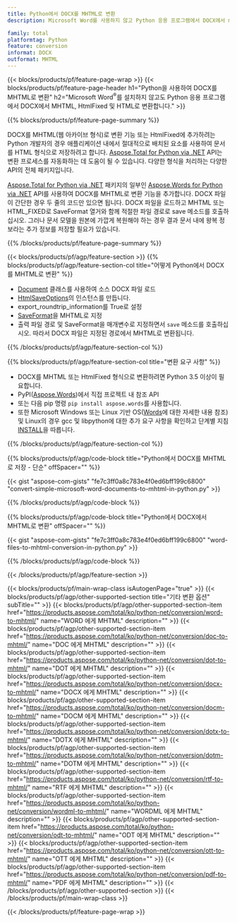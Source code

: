 ```yaml
---
title: Python에서 DOCX를 MHTML로 변환
description: Microsoft Word를 사용하지 않고 Python 응용 프로그램에서 DOCX에서 mhtml 웹 아카이브 형식 및 HtmlFixed 파일 변환 

family: total
platformtag: Python
feature: conversion
informat: DOCX
outformat: MHTML
---
```

{{< blocks/products/pf/feature-page-wrap >}}
{{< blocks/products/pf/feature-page-header h1="Python을 사용하여 DOCX를 MHTML로 변환" h2="Microsoft Word<sup>&reg;</sup>를 설치하지 않고도 Python 응용 프로그램에서 DOCX에서 MHTML, HtmlFixed 및 HTML로 변환합니다." >}}

{{% blocks/products/pf/feature-page-summary %}}

DOCX를 MHTML(웹 아카이브 형식)로 변환 기능 또는 HtmlFixed에 추가하려는 Python 개발자의 경우 애플리케이션 내에서 절대적으로 배치된 요소를 사용하여 문서를 HTML 형식으로 저장하려고 합니다. [Aspose.Total for Python via .NET](https://products.aspose.com/total/python-net/) API는 변환 프로세스를 자동화하는 데 도움이 될 수 있습니다. 다양한 형식을 처리하는 다양한 API의 전체 패키지입니다. 

[Aspose.Total for Python via .NET](https://products.aspose.com/total/python-net/) 패키지의 일부인 [Aspose.Words for Python via .NET](https://products.aspose.com/words/python-net/) API를 사용하여 DOCX를 MHTML로 변환 기능을 추가합니다. DOCX 파일이 간단한 경우 두 줄의 코드만 있으면 됩니다. DOCX 파일을 로드하고 MHTML 또는 HTML_FIXED로 SaveFormat 열거와 함께 적절한 파일 경로로 save 메소드를 호출하십시오. 그러나 문서 모델을 원본에 가깝게 복원해야 하는 경우 결과 문서 내에 왕복 정보라는 추가 정보를 저장할 필요가 있습니다.

{{% /blocks/products/pf/feature-page-summary %}}

{{< blocks/products/pf/agp/feature-section >}}
{{% blocks/products/pf/agp/feature-section-col title="어떻게 Python에서 DOCX를 MHTML로 변환" %}}
- [Document](https://reference.aspose.com/words/python-net/aspose.words/document/) 클래스를 사용하여 소스 DOCX 파일 로드
- [HtmlSaveOptions](https://reference.aspose.com/words/python-net/aspose.words.saving/htmlsaveoptions/)의 인스턴스를 만듭니다.
- export_roundtrip_information를 True로 설정
- [SaveFormat](https://reference.aspose.com/words/python-net/aspose.words/saveformat/)을 MHTML로 지정
- 출력 파일 경로 및 SaveFormat을 매개변수로 지정하면서 `save` 메소드를 호출하십시오. 따라서 DOCX 파일은 지정된 경로에서 MHTML로 변환됩니다.

{{% /blocks/products/pf/agp/feature-section-col %}}

{{% blocks/products/pf/agp/feature-section-col title="변환 요구 사항" %}}

- DOCX를 MHTML 또는 HtmlFixed 형식으로 변환하려면 Python 3.5 이상이 필요합니다.
- PyPI([Aspose.Words](https://pypi.org/project/aspose-words/))에서 직접 프로젝트 내 참조 API
- 또는 다음 pip 명령 ```pip install aspose.words```를 사용합니다.
- 또한 Microsoft Windows 또는 Linux 기반 OS([Words](https://docs.aspose.com/words/python-net/system-requirements/)에 대한 자세한 내용 참조) 및 Linux의 경우 gcc 및 libpython에 대한 추가 요구 사항을 확인하고 단계별 지침 [INSTALL](https://docs.aspose.com/words/python-net/installation/)을 따릅니다.
 

{{% /blocks/products/pf/agp/feature-section-col %}}

{{% blocks/products/pf/agp/code-block title="Python에서 DOCX를 MHTML로 저장 - 단순" offSpacer="" %}}

{{< gist "aspose-com-gists" "fe7c3ff0a8c783e4f0ed6bff199c6800" "convert-simple-microsoft-word-documents-to-mhtml-in-python.py" >}}

{{% /blocks/products/pf/agp/code-block %}}

{{% blocks/products/pf/agp/code-block title="Python에서 DOCX에서 MHTML로 변환" offSpacer="" %}}

{{< gist "aspose-com-gists" "fe7c3ff0a8c783e4f0ed6bff199c6800" "word-files-to-mhtml-conversion-in-python.py" >}}

{{% /blocks/products/pf/agp/code-block %}}

{{< /blocks/products/pf/agp/feature-section >}}

{{< blocks/products/pf/main-wrap-class isAutogenPage="true" >}}
{{< blocks/products/pf/agp/other-supported-section title="기타 변환 옵션" subTitle="" >}}
{{< blocks/products/pf/agp/other-supported-section-item href="https://products.aspose.com/total/ko/python-net/conversion/word-to-mhtml/" name="WORD 에게 MHTML" description="" >}}
{{< blocks/products/pf/agp/other-supported-section-item href="https://products.aspose.com/total/ko/python-net/conversion/doc-to-mhtml/" name="DOC 에게 MHTML" description="" >}}
{{< blocks/products/pf/agp/other-supported-section-item href="https://products.aspose.com/total/ko/python-net/conversion/dot-to-mhtml/" name="DOT 에게 MHTML" description="" >}}
{{< blocks/products/pf/agp/other-supported-section-item href="https://products.aspose.com/total/ko/python-net/conversion/docx-to-mhtml/" name="DOCX 에게 MHTML" description="" >}}
{{< blocks/products/pf/agp/other-supported-section-item href="https://products.aspose.com/total/ko/python-net/conversion/docm-to-mhtml/" name="DOCM 에게 MHTML" description="" >}}
{{< blocks/products/pf/agp/other-supported-section-item href="https://products.aspose.com/total/ko/python-net/conversion/dotx-to-mhtml/" name="DOTX 에게 MHTML" description="" >}}
{{< blocks/products/pf/agp/other-supported-section-item href="https://products.aspose.com/total/ko/python-net/conversion/dotm-to-mhtml/" name="DOTM 에게 MHTML" description="" >}}
{{< blocks/products/pf/agp/other-supported-section-item href="https://products.aspose.com/total/ko/python-net/conversion/rtf-to-mhtml/" name="RTF 에게 MHTML" description="" >}}
{{< blocks/products/pf/agp/other-supported-section-item href="https://products.aspose.com/total/ko/python-net/conversion/wordml-to-mhtml/" name="WORDML 에게 MHTML" description="" >}}
{{< blocks/products/pf/agp/other-supported-section-item href="https://products.aspose.com/total/ko/python-net/conversion/odt-to-mhtml/" name="ODT 에게 MHTML" description="" >}}
{{< blocks/products/pf/agp/other-supported-section-item href="https://products.aspose.com/total/ko/python-net/conversion/ott-to-mhtml/" name="OTT 에게 MHTML" description="" >}}
{{< blocks/products/pf/agp/other-supported-section-item href="https://products.aspose.com/total/ko/python-net/conversion/pdf-to-mhtml/" name="PDF 에게 MHTML" description="" >}}
{{< /blocks/products/pf/agp/other-supported-section >}}
{{< /blocks/products/pf/main-wrap-class >}}

{{< /blocks/products/pf/feature-page-wrap >}}